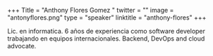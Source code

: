 +++
Title = "Anthony Flores Gomez "
twitter = ""
image = "antonyflores.png"
type = "speaker"
linktitle = "anthony-flores"
+++

Lic. en informatica. 6 años de experiencia como software developer trabajando en equipos internacionales. Backend, DevOps and cloud advocate.